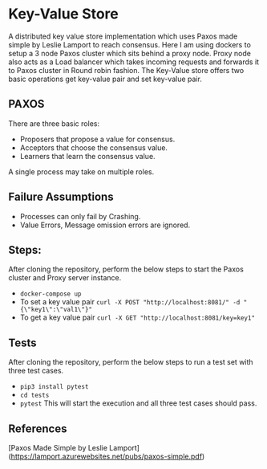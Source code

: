 # Key-Value Store
A distributed key value store implementation which uses Paxos made simple by Leslie Lamport to reach consensus.
Here I am using dockers to setup a 3 node Paxos cluster which sits behind a proxy node.
Proxy node also acts as a Load balancer which takes incoming requests and forwards it to Paxos cluster in Round robin fashion.
The Key-Value store offers two basic operations get key-value pair and set key-value pair.

 ## PAXOS
 There are three basic roles:
  * Proposers that propose a value for consensus.
  * Acceptors that choose the consensus value.
  * Learners that learn the consensus value.
  
  A single process may take on multiple roles.
  
 ## Failure Assumptions
 * Processes can only fail by Crashing.
 * Value Errors, Message omission errors are ignored.

  ## Steps:
  After cloning the repository, perform the below steps to start the Paxos cluster and Proxy server instance.

  * ```docker-compose up```
  * To set a key value pair
    ```curl -X POST "http://localhost:8081/" -d "{\"key1\":\"val1\"}"```
  * To get a key value pair 
    ```curl -X GET "http://localhost:8081/key=key1"```
    
  ## Tests
  After cloning the repository, perform the below steps to run a test set with three test cases.
  
  * ```pip3 install pytest```
  * ```cd tests```
  * ```pytest``` This will start the execution and all three test cases should pass.
  
 ## References
 [Paxos Made Simple by Leslie Lamport] (https://lamport.azurewebsites.net/pubs/paxos-simple.pdf)
 
